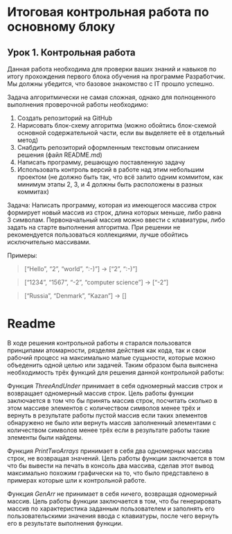 # Итоговая контрольная работа по основному блоку
## Урок 1. Контрольная работа
Данная работа необходима для проверки ваших знаний и навыков по итогу прохождения первого блока обучения на программе Разработчик. Мы должны убедится, что базовое знакомство с IT прошло успешно.

Задача алгоритмически не самая сложная, однако для полноценного выполнения проверочной работы необходимо:

1. Создать репозиторий на GitHub
2. Нарисовать блок-схему алгоритма (можно обойтись блок-схемой основной содержательной части, если вы выделяете её в отдельный метод)
3. Снабдить репозиторий оформленным текстовым описанием решения (файл README.md)
4. Написать программу, решающую поставленную задачу
5. Использовать контроль версий в работе над этим небольшим проектом (не должно быть так, что всё залито одним коммитом, как минимум этапы 2, 3, и 4 должны быть расположены в разных коммитах)

Задача: Написать программу, которая из имеющегося массива строк формирует новый массив из строк, длина которых меньше, либо равна 3 символам. Первоначальный массив можно ввести с клавиатуры, либо задать на старте выполнения алгоритма. При решении не рекомендуется пользоваться коллекциями, лучше обойтись исключительно массивами.

Примеры:

>[“Hello”, “2”, “world”, “:-)”] → [“2”, “:-)”]

>[“1234”, “1567”, “-2”, “computer science”] → [“-2”]

>[“Russia”, “Denmark”, “Kazan”] → []

# Readme

В ходе решения контрольной работы я старался пользоватся принципами атомарности, рязделяя действия как кода, так и свои рабочий процесс на максимально малые сущьности, которые можно объеденить одной целью или задачей. Таким образом была выяснена необходимость трёх функций для решения данной контрольной работы:

Функция *ThreeAndUnder* принимает в себя одномерный массив строк и возвращает одномерный массив строк. Цель работы функции заключается в том что бы принять массив строк, посчитать сколько в этом массиве элементов с количеством символов менее трёх и вернуть в результате работы пустой массив если таких элементов обнаружено не было или вернуть массив заполненный элементами с количеством символов менее трёх если в результате работы такие элементы были найдены.

Функция *PrintTwoArrays* принимает в себя два одномерных массива строк, не возвращая значений. Цель работы функции заключается в том что бы вывести на печать в консоль два массива, сделав этот вывод максимально похожим графически на то, что было представлено в примерах которые шли к контрольной работе.

Функция *GenArr* не принимает в себя ничего, возвращая одномерный массив. Цель работы функции заключается в том, что бы генерировать массив по характеристика заданным пользователем и заполнять его пользовательскими значения ввода с клавиатуры, после чего вернуть его в результате выполнения функции.